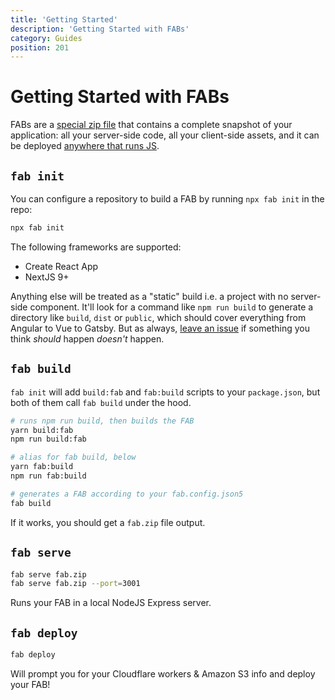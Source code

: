 ```yaml
---
title: 'Getting Started'
description: 'Getting Started with FABs'
category: Guides
position: 201
---
```


# Getting Started with FABs

FABs are a [special zip file](/kb/fab-structure) that contains a complete snapshot of your application: all your server-side code, all your client-side assets, and it can be deployed [anywhere that runs JS](/guides/deploying).

## `fab init`

You can configure a repository to build a FAB by running `npx fab init` in the repo:

```sh
npx fab init
```

The following frameworks are supported:

- Create React App
- NextJS 9+

Anything else will be treated as a "static" build i.e. a project with no server-side component. It'll look for a command like `npm run build` to generate a directory like `build`, `dist` or `public`, which should cover everything from Angular to Vue to Gatsby. But as always, [leave an issue](https://github.com/fab-spec/fab/issues) if something you think _should_ happen _doesn't_ happen.

## `fab build`

`fab init` will add `build:fab` and `fab:build` scripts to your `package.json`, but both of them call `fab build` under the hood.

```sh
# runs npm run build, then builds the FAB
yarn build:fab
npm run build:fab

# alias for fab build, below
yarn fab:build
npm run fab:build

# generates a FAB according to your fab.config.json5
fab build
```

If it works, you should get a `fab.zip` file output.

## `fab serve`

```sh
fab serve fab.zip
fab serve fab.zip --port=3001
```

Runs your FAB in a local NodeJS Express server.

## `fab deploy`

```sh
fab deploy
```

Will prompt you for your Cloudflare workers & Amazon S3 info and deploy your FAB!
